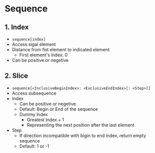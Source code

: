 # Sequence

## 1. Index

- `sequence[index]`
- Access sigal element
- Distance from fist element to indicated element
    - First element's index: 0
- Can be positive or negetive

## 2. Slice

- `sequence[<InclusiveBeginIndex>: <ExclusiveEndIndex>[: <Step>]]`
- Access subsequence
- Index
    - Can be positive or negetive
    - Default: Begin or End of the sequence
    - Dummy Index
        - Greatest Index + 1
        - Representing the next position after the last element
- Step
    - If direction incompatible with bigin to end index, return empty sequence
    - Default: 1 or -1
